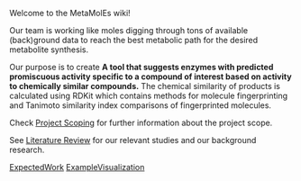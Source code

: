 Welcome to the MetaMolEs wiki!

Our team is working like moles digging through tons of available (back)ground data to reach the best metabolic path for the desired metabolite synthesis.

Our purpose is to create **A tool that suggests enzymes with predicted promiscuous activity specific to a compound of interest based on activity to chemically similar compounds.** The chemical similarity of products is calculated using RDKit which contains methods for molecule fingerprinting and Tanimoto similarity index comparisons of fingerprinted molecules.

Check [Project Scoping](https://github.com/theicechol/metamoles/wiki/Project-Scoping) for further information about the project scope.

See [Literature Review](https://github.com/theicechol/metamoles/wiki/Literature-Review) for our relevant studies and our background research.

[ExpectedWork](https://github.com/theicechol/metamoles/blob/master/figures/Expected_RetroSynthesis_Output.png)
[ExampleVisualization](https://github.com/theicechol/metamoles/blob/master/figures/Query_Examples.png)